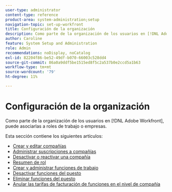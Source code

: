 ```yaml
---
user-type: administrator
content-type: reference
product-area: system-administration;setup
navigation-topic: set-up-workfront
title: Configuración de la organización
description: Como parte de la organización de los usuarios en [!DNL Adobe Workfront], puede asociarlas a roles de trabajo o empresas.
author: Caroline
feature: System Setup and Administration
role: Admin
recommendations: noDisplay, noCatalog
exl-id: 82204f86-be52-49df-b070-66003c528dd4
source-git-commit: 86a0a9ddf5be1515ed8f5c2a537b0e2ccd5a1b63
workflow-type: tm+mt
source-wordcount: '79'
ht-degree: 11%

---
```


# Configuración de la organización

Como parte de la organización de los usuarios en [!DNL Adobe Workfront], puede asociarlas a roles de trabajo o empresas.

Esta sección contiene los siguientes artículos:

* [Crear y editar compañías](../../../administration-and-setup/set-up-workfront/organizational-setup/create-and-edit-companies.md)
* [Administrar suscripciones a compañías](../../../administration-and-setup/set-up-workfront/organizational-setup/manage-company-memberships.md)
* [Desactivar o reactivar una compañía](../../../administration-and-setup/set-up-workfront/organizational-setup/deactivate-a-company.md)
* [Resumen de rol](../../../administration-and-setup/set-up-workfront/organizational-setup/job-role-overview.md)
* [Crear y administrar funciones de trabajo](../../../administration-and-setup/set-up-workfront/organizational-setup/create-manage-job-roles.md)
* [Desactivar funciones del puesto](../../../administration-and-setup/set-up-workfront/organizational-setup/deactivate-job-roles.md)
* [Eliminar funciones del puesto](../../../administration-and-setup/set-up-workfront/organizational-setup/delete-job-roles.md)
* [Anular las tarifas de facturación de funciones en el nivel de compañía](../../../administration-and-setup/set-up-workfront/organizational-setup/override-job-role-billing-rates-company-level.md)
